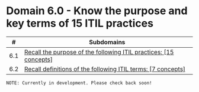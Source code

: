 # Domain 6.0 - Know the purpose and key terms of 15 ITIL practices

| # | Subdomains   | 
|---|---|
|6.1 | [Recall the purpose of the following ITIL practices: [15 concepts]](https://github.com/erich-tech/ITIL_Notes/tree/main/Domain_6#readme) |
|6.2 | [Recall definitions of the following ITIL terms: [7 concepts]](https://github.com/erich-tech/ITIL_Notes/tree/main/Domain_6#readme) |


```
NOTE: Currently in development. Please check back soon! 
```
